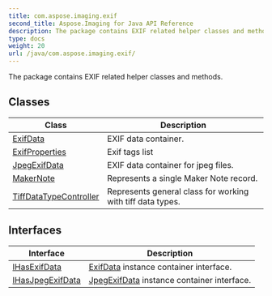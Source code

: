 ```yaml
---
title: com.aspose.imaging.exif
second_title: Aspose.Imaging for Java API Reference
description: The package contains EXIF related helper classes and methods.
type: docs
weight: 20
url: /java/com.aspose.imaging.exif/
---
```


The package contains EXIF related helper classes and methods.


## Classes

| Class | Description |
| --- | --- |
| [ExifData](../com.aspose.imaging.exif/exifdata) | EXIF data container. |
| [ExifProperties](../com.aspose.imaging.exif/exifproperties) | Exif tags list |
| [JpegExifData](../com.aspose.imaging.exif/jpegexifdata) | EXIF data container for jpeg files. |
| [MakerNote](../com.aspose.imaging.exif/makernote) | Represents a single Maker Note record. |
| [TiffDataTypeController](../com.aspose.imaging.exif/tiffdatatypecontroller) | Represents general class for working with tiff data types. |

## Interfaces

| Interface | Description |
| --- | --- |
| [IHasExifData](../com.aspose.imaging.exif/ihasexifdata) | [ExifData](../com.aspose.imaging.exif/exifdata) instance container interface. |
| [IHasJpegExifData](../com.aspose.imaging.exif/ihasjpegexifdata) | [JpegExifData](../com.aspose.imaging.exif/jpegexifdata) instance container interface. |
